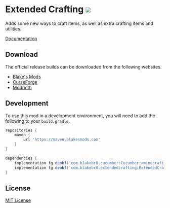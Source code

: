 # Extended Crafting [![](http://cf.way2muchnoise.eu/full_268387_downloads.svg)](https://minecraft.curseforge.com/projects/extended-crafting)
Adds some new ways to craft items, as well as extra crafting items and utilities.

[Documentation](https://blakesmods.com/docs/extendedcrafting)

## Download

The official release builds can be downloaded from the following websites.

- [Blake's Mods](https://blakesmods.com/extended-crafting/download)
- [CurseForge](https://www.curseforge.com/minecraft/mc-mods/extended-crafting)
- [Modrinth](https://modrinth.com/mod/extended-crafting)

## Development

To use this mod in a development environment, you will need to add the following to your `build.gradle`.

```groovy
repositories {
    maven {
        url 'https://maven.blakesmods.com'
    }
}

dependencies {
    implementation fg.deobf('com.blakebr0.cucumber:Cucumber:<minecraft_version>-<mod_version>')
    implementation fg.deobf('com.blakebr0.extendedcrafting:ExtendedCrafting:<minecraft_version>-<mod_version>')
}
```

## License

[MIT License](./LICENSE)
